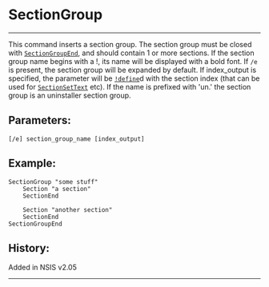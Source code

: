 # SectionGroup

---

This command inserts a section group. The section group must be closed with [`SectionGroupEnd`][1], and should contain 1 or more sections. If the section group name begins with a !, its name will be displayed with a bold font. If `/e` is present, the section group will be expanded by default. If index_output is specified, the parameter will be [`!define`][2]d with the section index (that can be used for [`SectionSetText`][3] etc). If the name is prefixed with 'un.' the section group is an uninstaller section group.

## Parameters:

    [/e] section_group_name [index_output]

## Example:

	SectionGroup "some stuff"
		Section "a section"
		SectionEnd

		Section "another section"
		SectionEnd
	SectionGroupEnd

## History:

Added in NSIS v2.05

---

[1]: SectionGroupEnd.md
[2]: !define.md
[3]: SectionSetText.md